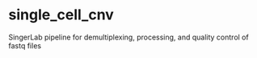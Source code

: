 # single_cell_cnv
SingerLab pipeline for demultiplexing, processing, and quality control of fastq files
